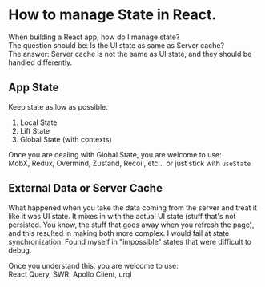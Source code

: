 # How to manage State in React.

When building a React app, how do I manage state?<br />
The question should be: Is the UI state as same as Server cache?<br />
The answer: Server cache is not the same as UI state, and they should be handled differently.

## App State

Keep state as low as possible.
1. Local State
2. Lift State
3. Global State (with contexts)

Once you are dealing with Global State, you are welcome to use:<br />
MobX, Redux, Overmind, Zustand, Recoil, etc... or just stick with `useState`

## External Data or Server Cache

What happened when you take the data coming from the server and treat it like it was UI state. It mixes
in with the actual UI state (stuff that's not persisted. You know, the stuff that goes away when you refresh 
the page), and this resulted in making both more complex. I would fail at state synchronization.
Found myself in "impossible" states that were difficult to debug.

Once you understand this, you are welcome to use:<br />
React Query, SWR, Apollo Client, urql
